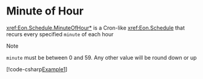 ﻿# Minute of Hour

<xref:Eon.Schedule.MinuteOfHour*> is a Cron-like <xref:Eon.Schedule> that
recurs every specified `minute` of each hour

> [!NOTE]
> `minute` must be between 0 and 59. Any other value will be round down or up

[!code-csharp[Example1](../../../Eon.Tests/Examples/MinuteOfHourTests.cs#Example1)]
